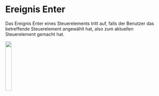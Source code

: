# Ereignis Enter

Das Ereignis Enter eines Steuerelements tritt auf, falls der Benutzer das betreffende Steuerelement angewählt hat, also zum aktuellen Steuerelement gemacht hat.


<img src="https://user-images.githubusercontent.com/110610894/188948658-feae3b83-f39d-46fe-972a-b9c5df4681b3.png" width=20% height=20%>
